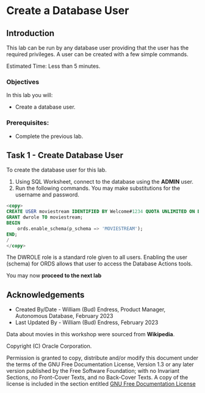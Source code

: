 # Create a Database User

## Introduction

This lab can be run by any database user providing that the user has the required privileges.  A user can be created with a few simple commands.

Estimated Time:  Less than 5 minutes.

### Objectives

In this lab you will:

- Create a database user.

### Prerequisites:

- Complete the previous lab.

## Task 1 - Create Database User

To create the database user for this lab.

1. Using SQL Worksheet, connect to the database using the **ADMIN** user.
2. Run the following commands. You may make substitutions for the username and password.

~~~SQL
<copy>
CREATE USER moviestream IDENTIFIED BY Welcome#1234 QUOTA UNLIMITED ON DATA;
GRANT dwrole TO moviestream;
BEGIN
    ords.enable_schema(p_schema => 'MOVIESTREAM');
END;
/
</copy>
~~~


The DWROLE role is a standard role given to all users.  Enabling the user (schema) for ORDS allows that user to access the Database Actions tools.

You may now **proceed to the next lab**

## Acknowledgements

- Created By/Date - William (Bud) Endress, Product Manager, Autonomous Database, February 2023
- Last Updated By - William (Bud) Endress, February 2023

Data about movies in this workshop were sourced from **Wikipedia**.

Copyright (C)  Oracle Corporation.

Permission is granted to copy, distribute and/or modify this document
under the terms of the GNU Free Documentation License, Version 1.3
or any later version published by the Free Software Foundation;
with no Invariant Sections, no Front-Cover Texts, and no Back-Cover Texts.
A copy of the license is included in the section entitled [GNU Free Documentation License](files/gnu-free-documentation-license.txt)
